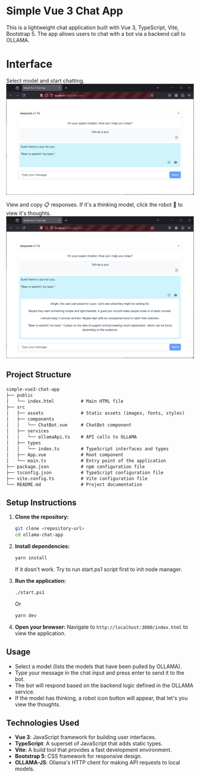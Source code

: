 # Simple Vue 3 Chat App

This is a lightweight chat application built with Vue 3, TypeScript, Vite, Bootstrap 5. The app allows users to chat with a bot via a backend call to OLLAMA.

# Interface

Select model and start chatting.
![SC0](../Screenshot0.png)

View and copy :clipboard: responses. If it's a thinking model, click the robot :robot: to view it's thoughts.
![SC1](../Screenshot1.png)

## Project Structure

```
simple-vue3-chat-app
├── public
│   └── index.html          # Main HTML file
├── src
│   ├── assets              # Static assets (images, fonts, styles)
│   ├── components
│   │   └── ChatBot.vue     # ChatBot component
│   ├── services
│   │   └── ollamaApi.ts    # API calls to OLLAMA
│   ├── types
│   │   └── index.ts        # TypeScript interfaces and types
│   ├── App.vue             # Root component
│   └── main.ts             # Entry point of the application
├── package.json            # npm configuration file
├── tsconfig.json           # TypeScript configuration file
├── vite.config.ts          # Vite configuration file
└── README.md               # Project documentation
```

## Setup Instructions

1. **Clone the repository:**

   ```bash
   git clone <repository-url>
   cd ollama-chat-app
   ```

2. **Install dependencies:**

   ```bash
   yarn install
   ```

   If it dosn't work. Try to run start.ps1 script first to init node manager.

3. **Run the application:**

   ```bash
   ./start.ps1
   ```

   Or

   ```bash
   yarn dev
   ```

4. **Open your browser:**
   Navigate to `http://localhost:3000/index.html` to view the application.

## Usage

- Select a model (lists the models that have been pulled by OLLAMA).
- Type your message in the chat input and press enter to send it to the bot.
- The bot will respond based on the backend logic defined in the OLLAMA service.
- If the model has thinking, a robot icon button will appear, that let's you view the thoughts.

## Technologies Used

- **Vue 3**: JavaScript framework for building user interfaces.
- **TypeScript**: A superset of JavaScript that adds static types.
- **Vite**: A build tool that provides a fast development environment.
- **Bootstrap 5**: CSS framework for responsive design.
- **OLLAMA-JS**: Ollama's HTTP client for making API requests to local models.
